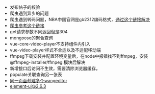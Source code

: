 + 发布帖子的校验
+ 爬虫遇到异步的问题
+ 爬虫遇到转码问题，NBA中国官网是gb2312编码格式，[通过这个链接解决](https://my.oschina.net/u/593709/blog/4358818)
+ [爬虫参考这个链接](https://segmentfault.com/a/1190000014811373?utm_source=tag-newest)
+ get请求参数不同返回但是304
+ mongoose的聚合查询
+ vue-core-video-player不支持组件内引入
+ vue-video-player样式不合适以及不适配移动端
+ ffmpeg下载安装并配置环境变量后，在node中报错找不到ffmpeg，安装 @ffmpeg-installer/ffmpeg 模块后解决
+ 新增接口后访问不生效，需要清除浏览器缓存。
+ populate关联查询另一张表
+ [同一页面创建多个wangeditor](https://blog.csdn.net/SL7664/article/details/108059178)
+ element-ui@2.6.3